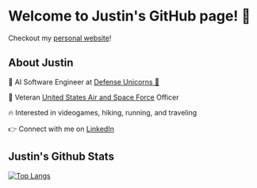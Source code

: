 # Welcome to Justin's GitHub page! 👋

Checkout my [personal website](https://justinthelaw.github.io/justinthelaw/)!

## About Justin

💼 AI Software Engineer at [Defense Unicorns 🦄](https://www.defenseunicorns.com/)

🚀 Veteran [United States Air and Space Force](https://www.spaceforce.com/) Officer

🔥 Interested in videogames, hiking, running, and traveling

👉 Connect with me on [LinkedIn](https://www.linkedin.com/in/justinwingchunglaw/)

## Justin's Github Stats

[![Top Langs](https://github-readme-stats.vercel.app/api/top-langs/?username=justinthelaw&langs_count=6&&layout=donut&theme=tokyonight&exclude_repo=annDigIC)](https://github.com/anuraghazra/github-readme-stats)
